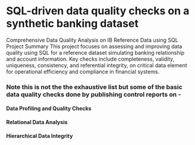 # SQL-driven data quality checks on a synthetic banking dataset
Comprehensive Data Quality Analysis on IB Reference Data using SQL
Project Summary
This project focuses on assessing and improving data quality using SQL for a reference dataset simulating banking relationship and account information. Key checks include completeness, validity, uniqueness, consistency, and referential integrity, on critical data element for operational efficiency and compliance in financial systems.
### Note this is not the the exhaustive list but some of the basic data quality checks done by publishing control reports on - 
#### Data Profiling and Quality Checks
#### Relational Data Analysis
#### Hierarchical Data Integrity
